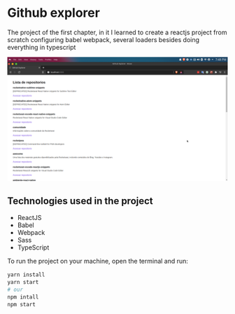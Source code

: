 # Github explorer
The project of the first chapter, in it I learned to create a reactjs project from scratch configuring babel webpack, several loaders besides doing everything in typescript

<p align="center">
  <img src="https://github.com/DAVI-REZENDE/ignite-aulas/blob/main/assets/github_explorer_prev.png" alt="Preview" />
</p>

## Technologies used in the project

- ReactJS
- Babel
- Webpack
- Sass
- TypeScript

To run the project on your machine, open the terminal and run:

```bash
yarn install
yarn start
# our
npm intall
npm start

```